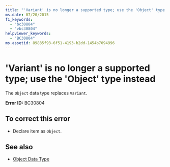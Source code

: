 ```yaml
---
title: "'Variant' is no longer a supported type; use the 'Object' type instead"
ms.date: 07/20/2015
f1_keywords: 
  - "bc30804"
  - "vbc30804"
helpviewer_keywords: 
  - "BC30804"
ms.assetid: 89835f93-6f51-4193-b2dd-1454b7094996
---
```

# 'Variant' is no longer a supported type; use the 'Object' type instead
The `Object` data type replaces `Variant`.  
  
 **Error ID:** BC30804  
  
## To correct this error  
  
- Declare item as `Object`.  
  
## See also

- [Object Data Type](../language-reference/data-types/object-data-type.md)
